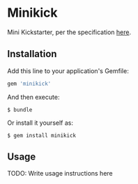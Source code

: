 # Minikick

Mini Kickstarter, per the specification [here](https://gist.github.com/ktheory/3c28ba04f4064fd9734f).

## Installation

Add this line to your application's Gemfile:

```ruby
gem 'minikick'
```

And then execute:

    $ bundle

Or install it yourself as:

    $ gem install minikick

## Usage

TODO: Write usage instructions here
